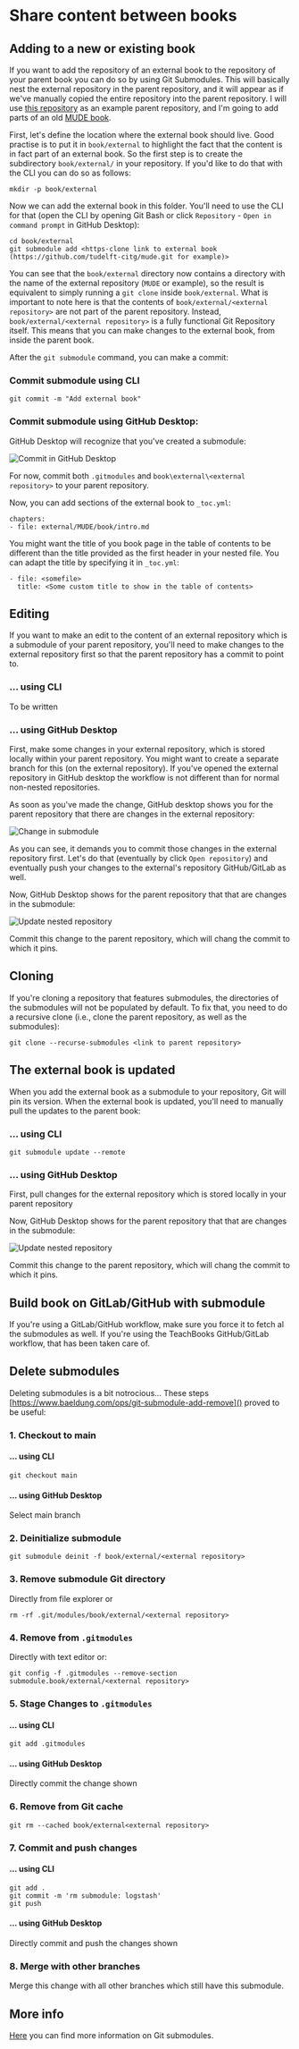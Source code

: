 # Share content between books

## Adding to a new or existing book
If you want to add the repository of an external book to the repository of your parent book you can do so by using Git Submodules. This will basically nest the external repository in the parent repository, and it will appear as if we've manually copied the entire repository into the parent repository. I will use [this repository](https://github.com/TeachBooks/Nested-Books) as an example parent repository, and I'm going to add parts of an old [MUDE book](https://github.com/tudelft-citg/mude).

First, let's define the location where the external book should live. Good practise is to put it in `book/external` to highlight the fact that the content is in fact part of an external book. So the first step is to create the subdirectory `book/external/` in your repository. If you'd like to do that with the CLI you can do so as follows:

    mkdir -p book/external

Now we can add the external book in this folder. You'll need to use the CLI for that (open the CLI by opening Git Bash or click `Repository` - `Open in command prompt` in GitHub Desktop):

    cd book/external
    git submodule add <https-clone link to external book (https://github.com/tudelft-citg/mude.git for example)>

You can see that the `book/external` directory now contains a directory with the name of the external repository (`MUDE` or example), so the result is equivalent to simply running a `git clone` inside `book/external`. What is important to note here is that the contents of `book/external/<external repository>` are not part of the parent repository. Instead, `book/external/<external repository>` is a fully functional Git Repository itself. This means that you can make changes to the external book, from inside the parent book.

After the `git submodule` command, you can make a commit:

### Commit submodule using CLI
    git commit -m "Add external book"

### Commit submodule using GitHub Desktop:

GitHub Desktop will recognize that you've created a submodule:

![Commit in GitHub Desktop](figures/GitHub_desktop_commit.png)

For now, commit both `.gitmodules` and `book\external\<external repository>` to your parent repository.


Now, you can add sections of the external book to `_toc.yml`:

    chapters:
    - file: external/MUDE/book/intro.md

You might want the title of you book page in the table of contents to be different than the title provided as the first header in your nested file. You can adapt the title by specifying it in `_toc.yml`:

    - file: <somefile>
      title: <Some custom title to show in the table of contents>

## Editing
If you want to make an edit to the content of an external repository which is a submodule of your parent repository, you'll need to make changes to the external repository first so that the parent repository has a commit to point to.

### ... using CLI

To be written


### ... using GitHub Desktop

First, make some changes in your external repository, which is stored locally within your parent repository. You might want to create a separate branch for this (on the external repository). If you've opened the external repository in GitHub desktop the workflow is not different than for normal non-nested repositories.

As soon as you've made the change, GitHub desktop shows you for the parent repository that there are changes in the external repository:

![Change in submodule](figures/submodule_change_first_commit.png)

As you can see, it demands you to commit those changes in the external repository first. Let's do that (eventually by click `Open repository`) and eventually push your changes to the external's repository GitHub/GitLab as well.

Now, GitHub Desktop shows for the parent repository that that are changes in the submodule:

![Update nested repository](figures/update_nested_repo.png)

Commit this change to the parent repository, which will chang the commit to which it pins.

## Cloning
If you're cloning a repository that features submodules, the directories of the submodules will not be populated by default. To fix that, you need to do a recursive clone (i.e., clone the parent repository, as well as the submodules):

    git clone --recurse-submodules <link to parent repository>

## The external book is updated
When you add the external book as a submodule to your repository, Git will pin its version. When the external book is updated, you'll need to manually pull the updates to the parent book:

### ... using CLI
    git submodule update --remote

### ... using GitHub Desktop
First, pull changes for the external repository which is stored locally in your parent repository

Now, GitHub Desktop shows for the parent repository that that are changes in the submodule:

![Update nested repository](figures/update_nested_repo.png)

Commit this change to the parent repository, which will chang the commit to which it pins.

## Build book on GitLab/GitHub with submodule
If you're using a GitLab/GitHub workflow, make sure you force it to fetch al the submodules as well. If you're using the TeachBooks GitHub/GitLab workflow, that has been taken care of.

## Delete submodules
Deleting submodules is a bit notrocious... These steps [https://www.baeldung.com/ops/git-submodule-add-remove]() proved to be useful:

### 1. Checkout to main

#### ... using CLI
    git checkout main

#### ... using GitHub Desktop
Select main branch

### 2. Deinitialize submodule
    
    git submodule deinit -f book/external/<external repository>

### 3. Remove submodule Git directory
Directly from file explorer or

    rm -rf .git/modules/book/external/<external repository>

### 4. Remove from `.gitmodules`
Directly with text editor or:

    git config -f .gitmodules --remove-section submodule.book/external/<external repository>

### 5. Stage Changes to `.gitmodules`

#### ... using CLI
    git add .gitmodules

#### ... using GitHub Desktop
Directly commit the change shown

### 6. Remove from Git cache
    git rm --cached book/external<external repository>

### 7. Commit and push changes

#### ... using CLI
    
    git add .
    git commit -m 'rm submodule: logstash'
    git push

#### ... using GitHub Desktop
Directly commit and push the changes shown

### 8. Merge with other branches
Merge this change with all other branches which still have this submodule.


## More info
[Here](https://git-scm.com/book/en/v2/Git-Tools-Submodules) you can find more information on Git submodules.
